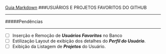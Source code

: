 [Guia Markdown](https://docs.pipz.com/central-de-ajuda/learning-center/guia-basico-de-markdown)
###USUÁRIOS E PROJETOS FAVORITOS DO GITHUB

***
#####Pendências
***
- [ ] Inserção e Remoção de ***Usuários Favoritos*** no Banco
- [ ] Estilização Layout de exibição dos detalhes do ***Perfil do Usuário***.
- [ ] Exibição da Listagem de ***Projetos*** do Usuário.
